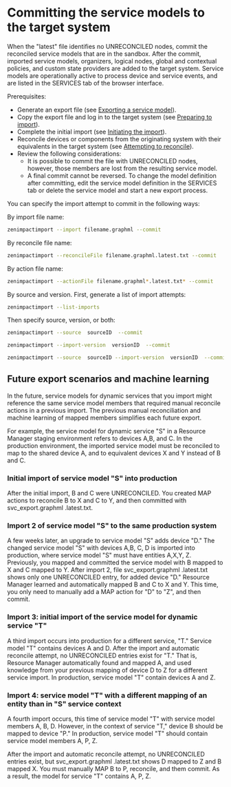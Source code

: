 # Committing the service models to the target system

When the "latest" file identifies no UNRECONCILED nodes, commit the
reconciled service models that are in the sandbox. After the commit,
imported service models, organizers, logical nodes, global and
contextual policies, and custom state providers are added to the target
system. Service models are operationally active to process device and
service events, and are listed in the SERVICES tab of the browser
interface.

Prerequisites:

-   Generate an export file (see [Exporting a service model](/imp/install/exporting.html)).
-   Copy the export file and log in to the target system (see [Preparing to import](/imp/install/importing.html)).
-   Complete the initial import (see [Initiating the import](/imp/install/importing.html)).
-   Reconcile devices or components from the originating system with
    their equivalents in the target system (see [Attempting to reconcile](/imp/install/reconciling.html)).
-   Review the following considerations:
    -   It is possible to commit the file with UNRECONCILED nodes,
        however, those members are lost from the resulting service
        model.
    -   A final commit cannot be reversed. To change the model
        definition after committing, edit the service model definition
        in the SERVICES tab or delete the service model and start a new
        export process.

You can specify the import attempt to commit in the following ways:

By import file name:

```sh
zenimpactimport --import filename.graphml --commit
```

By reconcile file name:

```sh
zenimpactimport --reconcileFile filename.graphml.latest.txt --commit
```

By action file name:

```sh
zenimpactimport --actionFile filename.graphml*.latest.txt* --commit
```

By source and version. First, generate a list of import attempts:

```sh
zenimpactimport --list-imports
```

Then specify source, version, or both:

```sh
zenimpactimport --source  sourceID  --commit
```

```sh
zenimpactimport --import-version  versionID  --commit
```

```sh
zenimpactimport --source  sourceID --import-version  versionID  --commit
```

## Future export scenarios and machine learning

In the future, service models for dynamic services that you import might
reference the same service model members that required manual reconcile
actions in a previous import. The previous manual reconciliation and
machine learning of mapped members simplifies each future export.

For example, the service model for dynamic service "S" in a Resource
Manager staging environment refers to devices A,B, and C. In the
production environment, the imported service model must be reconciled to
map to the shared device A, and to equivalent devices X and Y instead of
B and C.

### Initial import of service model "S" into production

After the initial import, B and C were UNRECONCILED. You created MAP
actions to reconcile B to X and C to Y, and then committed with
svc_export.graphml .latest.txt.

### Import 2 of service model "S" to the same production system

A few weeks later, an upgrade to service model "S" adds device "D." The
changed service model "S" with devices A,B, C, D is imported into
production, where service model "S" must have entities A,X,Y, Z.
Previously, you mapped and committed the service model with B mapped to
X and C mapped to Y. After import 2, file svc_export.graphml .latest.txt
shows only one UNRECONCILED entry, for added device "D." Resource
Manager learned and automatically mapped B and C to X and Y. This time,
you only need to manually add a MAP action for "D" to "Z", and then
commit.

### Import 3: initial import of the service model for dynamic service "T"

A third import occurs into production for a different service, "T."
Service model "T" contains devices A and D. After the import and
automatic reconcile attempt, no UNRECONCILED entries exist for "T." That
is, Resource Manager automatically found and mapped A, and used
knowledge from your previous mapping of device D to Z for a different
service import. In production, service model "T" contain devices A and
Z.

### Import 4: service model "T" with a different mapping of an entity than in "S" service context

A fourth import occurs, this time of service model "T" with service
model members A, B, D. However, in the context of service "T," device B
should be mapped to device "P." In production, service model "T" should
contain service model members A, P, Z.

After the import and automatic reconcile attempt, no UNRECONCILED
entries exist, but svc_export.graphml .latest.txt shows D mapped to Z
and B mapped X. You must manually MAP B to P, reconcile, and them
commit. As a result, the model for service "T" contains A, P, Z.
